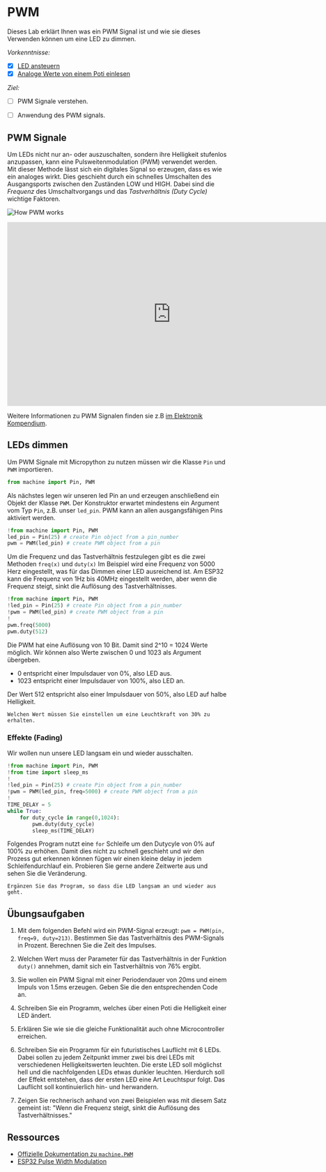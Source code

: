 # PWM

Dieses Lab erklärt Ihnen was ein PWM Signal ist und wie sie dieses Verwenden können um eine LED zu dimmen.

*Vorkenntnisse:*

- [x] [LED ansteuern](./led.md)
- [x] [Analoge Werte von einem Poti einlesen](./poti.md)

*Ziel:*

- [ ] PWM Signale verstehen.
- [ ] Anwendung des PWM signals.



## PWM Signale

Um LEDs nicht nur an- oder auszuschalten, sondern ihre Helligkeit stufenlos anzupassen, kann eine Pulsweitenmodulation (PWM) verwendet werden. Mit dieser Methode lässt sich ein digitales Signal so erzeugen, dass es wie ein analoges wirkt. Dies geschieht durch ein schnelles Umschalten des Ausgangsports zwischen den Zuständen LOW und HIGH. Dabei sind die *Frequenz* des Umschaltvorgangs und das *Tastverhältnis (Duty Cycle)* wichtige Faktoren.

![How PWM works](https://cdn.shopify.com/s/files/1/0558/3332/9831/files/How-PWM-works.webp?v=1702277987)

<iframe width="750" height="422" src="https://www.youtube.com/embed/nXFoVSN3u-E?si=ex9bBmVesFlqAjVl" title="YouTube video player" frameborder="0" allow="accelerometer; autoplay; clipboard-write; encrypted-media; gyroscope; picture-in-picture; web-share" referrerpolicy="strict-origin-when-cross-origin" allowfullscreen></iframe>

Weitere Informationen zu PWM Signalen finden sie z.B [im Elektronik Kompendium](https://www.elektronik-kompendium.de/sites/kom/0401111.htm).


## LEDs dimmen

Um PWM Signale mit Micropython zu nutzen müssen wir die Klasse `Pin` und `PWM` importieren.

```py
from machine import Pin, PWM
```

Als nächstes legen wir unseren led Pin an und erzeugen anschließend ein Objekt der Klasse `PWM`.
Der Konstruktor erwartet mindestens ein Argument vom Typ `Pin`, z.B. unser `led_pin`.
PWM kann an allen ausgangsfähigen Pins aktiviert werden.

```py
!from machine import Pin, PWM
led_pin = Pin(25) # create Pin object from a pin_number
pwm = PWM(led_pin) # create PWM object from a pin
```

Um die Frequenz und das Tastverhältnis festzulegen gibt es die zwei Methoden `freq(x)` und `duty(x)`
Im Beispiel wird eine Frequenz von 5000 Herz eingestellt, was für das Dimmen einer LED ausreichend ist.
Am ESP32 kann die Frequenz von 1Hz bis 40MHz eingestellt werden, aber wenn die Frequenz steigt, sinkt die Auflösung des Tastverhältnisses.

```py
!from machine import Pin, PWM
!led_pin = Pin(25) # create Pin object from a pin_number
!pwm = PWM(led_pin) # create PWM object from a pin
!
pwm.freq(5000)
pwm.duty(512)
```

Die PWM hat eine Auflösung von 10 Bit. Damit sind 2^10 = 1024 Werte möglich.
Wir können also Werte zwischen 0 und 1023 als Argument übergeben.
- 0 entspricht einer Impulsdauer von 0%, also LED aus.
- 1023 entspricht einer Impulsdauer von 100%, also LED an.

Der Wert 512 entspricht also einer Impulsdauer von 50%, also LED auf halbe Helligkeit.

~~~admonish question
Welchen Wert müssen Sie einstellen um eine Leuchtkraft von 30% zu erhalten.
~~~

### Effekte (Fading)

Wir wollen nun unsere LED langsam ein und wieder ausschalten.

```py
!from machine import Pin, PWM
!from time import sleep_ms
!
!led_pin = Pin(25) # create Pin object from a pin_number
!pwm = PWM(led_pin, freq=5000) # create PWM object from a pin
!
TIME_DELAY = 5
while True:
    for duty_cycle in range(0,1024):
        pwm.duty(duty_cycle)
        sleep_ms(TIME_DELAY)
```
Folgendes Program nutzt eine `for` Schleife um den Dutycyle von 0% auf 100% zu erhöhen.
Damit dies nicht zu schnell geschieht und wir den Prozess gut erkennen können fügen wir einen kleine delay in jedem Schleifendurchlauf ein.
Probieren Sie gerne andere Zeitwerte aus und sehen Sie die Veränderung.

~~~admonish task
Ergänzen Sie das Program, so dass die LED langsam an und wieder aus geht.
~~~




## Übungsaufgaben

1. Mit dem folgenden Befehl wird ein PWM-Signal erzeugt: `pwm = PWM(pin, freq=9, duty=213)`. Bestimmen Sie das Tastverhältnis des PWM-Signals in Prozent. Berechnen Sie die Zeit des Impulses.

1. Welchen Wert muss der Parameter für das Tastverhältnis in der Funktion `duty()` annehmen, damit sich ein Tastverhältnis von 76% ergibt.

1. Sie wollen ein PWM Signal mit einer Periodendauer von 20ms und einem Impuls von 1.5ms erzeugen. Geben Sie die den entsprechenden Code an.

1. Schreiben Sie ein Programm, welches über einen Poti die Helligkeit einer LED ändert.

1. Erklären Sie wie sie die gleiche Funktionalität auch ohne Microcontroller erreichen.

1. Schreiben Sie ein Programm für ein futuristisches Lauflicht mit 6 LEDs. Dabei sollen zu jedem Zeitpunkt immer zwei bis drei LEDs mit verschiedenen Helligkeitswerten leuchten. Die erste LED soll möglichst hell und die nachfolgenden LEDs etwas dunkler leuchten. Hierdurch soll der Effekt entstehen, dass der ersten LED eine Art Leuchtspur folgt. Das Lauflicht soll kontinuierlich hin- und herwandern.

1. Zeigen Sie rechnerisch anhand von zwei Beispielen was mit diesem Satz gemeint ist: "Wenn die Frequenz steigt, sinkt die Auflösung des Tastverhältnisses."


## Ressources

- [Offizielle Dokumentation zu `machine.PWM`](https://docs.micropython.org/en/latest/library/machine.PWM.html#machine.PWM)
- [ESP32 Pulse Width Modulation](https://docs.micropython.org/en/latest/esp32/tutorial/pwm.html#esp32-pwm)
